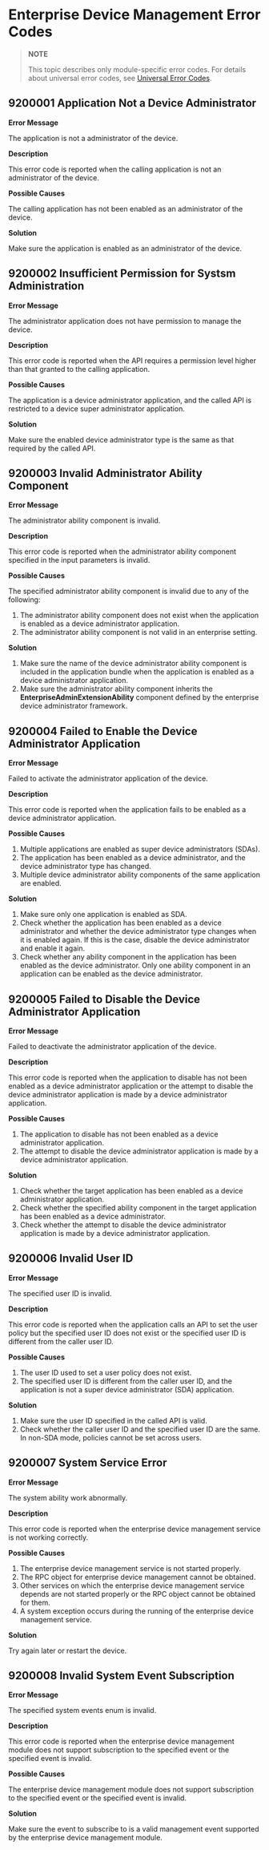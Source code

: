 # Enterprise Device Management Error Codes

> **NOTE**
>
> This topic describes only module-specific error codes. For details about universal error codes, see [Universal Error Codes](errorcode-universal.md).

## 9200001 Application Not a Device Administrator

**Error Message**

The application is not a administrator of the device.

**Description**

This error code is reported when the calling application is not an administrator of the device.

**Possible Causes**

The calling application has not been enabled as an administrator of the device.

**Solution**

Make sure the application is enabled as an administrator of the device.

## 9200002 Insufficient Permission for Systsm Administration

**Error Message**

The administrator application does not have permission to manage the device.

**Description**

This error code is reported when the API requires a permission level higher than that granted to the calling application.

**Possible Causes**

The application is a device administrator application, and the called API is restricted to a device super administrator application.

**Solution**

Make sure the enabled device administrator type is the same as that required by the called API.

## 9200003 Invalid Administrator Ability Component

**Error Message**

The administrator ability component is invalid.

**Description**

This error code is reported when the administrator ability component specified in the input parameters is invalid.

**Possible Causes**

The specified administrator ability component is invalid due to any of the following:
1. The administrator ability component does not exist when the application is enabled as a device administrator application.
2. The administrator ability component is not valid in an enterprise setting.

**Solution**

1. Make sure the name of the device administrator ability component is included in the application bundle when the application is enabled as a device administrator application.
2. Make sure the administrator ability component inherits the **EnterpriseAdminExtensionAbility** component defined by the enterprise device administrator framework.

## 9200004 Failed to Enable the Device Administrator Application

**Error Message**

Failed to activate the administrator application of the device.

**Description**

This error code is reported when the application fails to be enabled as a device administrator application.

**Possible Causes**

 
1. Multiple applications are enabled as super device administrators (SDAs). 
2. The application has been enabled as a device administrator, and the device administrator type has changed.
3. Multiple device administrator ability components of the same application are enabled.

**Solution**

1. Make sure only one application is enabled as SDA.
2. Check whether the application has been enabled as a device administrator and whether the device administrator type changes when it is enabled again. If this is the case, disable the device administrator and enable it again.
3. Check whether any ability component in the application has been enabled as the device administrator. Only one ability component in an application can be enabled as the device administrator.

## 9200005 Failed to Disable the Device Administrator Application

**Error Message**

Failed to deactivate the administrator application of the device.

**Description**

This error code is reported when the application to disable has not been enabled as a device administrator application or the attempt to disable the device administrator application is made by a device administrator application.

**Possible Causes**

 
1. The application to disable has not been enabled as a device administrator application.
2. The attempt to disable the device administrator application is made by a device administrator application.

**Solution**

1. Check whether the target application has been enabled as a device administrator application.
2. Check whether the specified ability component in the target application has been enabled as a device administrator.
3. Check whether the attempt to disable the device administrator application is made by a device administrator application.

## 9200006 Invalid User ID

**Error Message**

The specified user ID is invalid.

**Description**

This error code is reported when the application calls an API to set the user policy but the specified user ID does not exist or the specified user ID is different from the caller user ID.

**Possible Causes**

 
1. The user ID used to set a user policy does not exist.
2. The specified user ID is different from the caller user ID, and the application is not a super device administrator (SDA) application.

**Solution**

1. Make sure the user ID specified in the called API is valid.
2. Check whether the caller user ID and the specified user ID are the same. In non-SDA mode, policies cannot be set across users.

## 9200007 System Service Error

**Error Message**

The system ability work abnormally.

**Description**

This error code is reported when the enterprise device management service is not working correctly.

**Possible Causes**

 
1. The enterprise device management service is not started properly.
2. The RPC object for enterprise device management cannot be obtained.
3. Other services on which the enterprise device management service depends are not started properly or the RPC object cannot be obtained for them.
4. A system exception occurs during the running of the enterprise device management service.

**Solution**

Try again later or restart the device.

## 9200008 Invalid System Event Subscription

**Error Message**

The specified system events enum is invalid.

**Description**

This error code is reported when the enterprise device management module does not support subscription to the specified event or the specified event is invalid.

**Possible Causes**

The enterprise device management module does not support subscription to the specified event or the specified event is invalid.

**Solution**

Make sure the event to subscribe to is a valid management event supported by the enterprise device management module.
